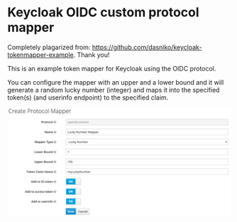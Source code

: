 # Keycloak OIDC custom protocol mapper

Completely plagarized from: https://github.com/dasniko/keycloak-tokenmapper-example.
Thank you!

This is an example token mapper for Keycloak using the OIDC protocol.

You can configure the mapper with an upper and a lower bound and it will generate a random lucky number (integer) and maps it into the specified token(s) (and userinfo endpoint) to the specified claim.

![](./config.png)
